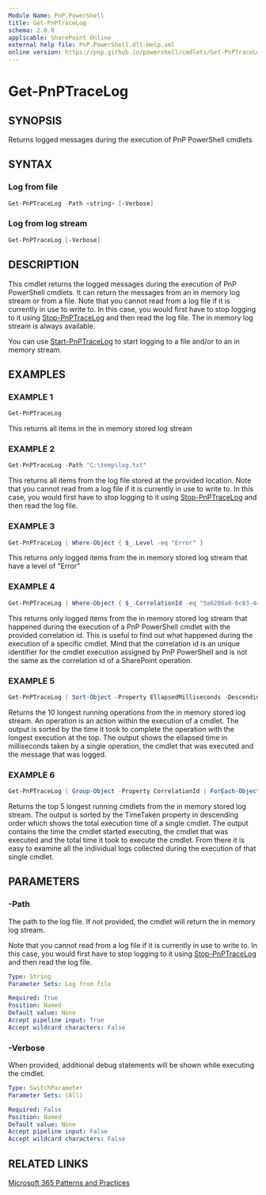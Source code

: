 ```yaml
---
Module Name: PnP.PowerShell
title: Get-PnPTraceLog
schema: 2.0.0
applicable: SharePoint Online
external help file: PnP.PowerShell.dll-Help.xml
online version: https://pnp.github.io/powershell/cmdlets/Get-PnPTraceLog.html
---
```

 
# Get-PnPTraceLog

## SYNOPSIS
Returns logged messages during the execution of PnP PowerShell cmdlets

## SYNTAX

### Log from file

```powershell
Get-PnPTraceLog -Path <string> [-Verbose]
```
### Log from log stream

```powershell
Get-PnPTraceLog [-Verbose]
```

## DESCRIPTION
This cmdlet returns the logged messages during the execution of PnP PowerShell cmdlets. It can return the messages from an in memory log stream or from a file. Note that you cannot read from a log file if it is currently in use to write to. In this case, you would first have to stop logging to it using [Stop-PnPTraceLog](Stop-PnPTraceLog.md) and then read the log file. The in memory log stream is always available.

You can use [Start-PnPTraceLog](Start-PnPTraceLog.md) to start logging to a file and/or to an in memory stream.

## EXAMPLES

### EXAMPLE 1
```powershell
Get-PnPTraceLog
```

This returns all items in the in memory stored log stream

### EXAMPLE 2
```powershell
Get-PnPTraceLog -Path "C:\temp\log.txt"
```

This returns all items from the log file stored at the provided location. Note that you cannot read from a log file if it is currently in use to write to. In this case, you would first have to stop logging to it using [Stop-PnPTraceLog](Stop-PnPTraceLog.md) and then read the log file.

### EXAMPLE 3
```powershell
Get-PnPTraceLog | Where-Object { $_.Level -eq "Error" }
```

This returns only logged items from the in memory stored log stream that have a level of "Error"

### EXAMPLE 4
```powershell
Get-PnPTraceLog | Where-Object { $_.CorrelationId -eq "5a6206a0-6c83-4446-9d1b-38c14f93cb60" }
```

This returns only logged items from the in memory stored log stream that happened during the execution of a PnP PowerShell cmdlet with the provided correlation id. This is useful to find out what happened during the execution of a specific cmdlet. Mind that the correlation id is an unique identifier for the cmdlet execution assigned by PnP PowerShell and is not the same as the correlation id of a SharePoint operation.

### EXAMPLE 5
```powershell
Get-PnPTraceLog | Sort-Object -Property EllapsedMilliseconds -Descending -Top 10 | Select EllapsedMilliseconds, Source, Message
```

Returns the 10 longest running operations from the in memory stored log stream. An operation is an action within the execution of a cmdlet. The output is sorted by the time it took to complete the operation with the longest execution at the top. The output shows the ellapsed time in milliseconds taken by a single operation, the cmdlet that was executed and the message that was logged.

### EXAMPLE 6
```powershell
Get-PnPTraceLog | Group-Object -Property CorrelationId | ForEach-Object { [pscustomobject]@{ Started = ($_.Group | Select -First 1).TimeStamp; Ended = ($_.Group | Select -Last 1).TimeStamp; Cmdlet = $_.Group[0].Source; TimeTaken = ($_.Group | Measure-Object -Property EllapsedMilliseconds -Sum).Sum; Logs = $_.Group }} | Sort-Object -Property TimeTaken -Descending -Top 5 | Select Started, Cmdlet, TimeTaken
```

Returns the top 5 longest running cmdlets from the in memory stored log stream. The output is sorted by the TimeTaken property in descending order which shows the total execution time of a single cmdlet. The output contains the time the cmdlet started executing, the cmdlet that was executed and the total time it took to execute the cmdlet. From there it is easy to examine all the individual logs collected during the execution of that single cmdlet.

## PARAMETERS

### -Path
The path to the log file. If not provided, the cmdlet will return the in memory log stream.

Note that you cannot read from a log file if it is currently in use to write to. In this case, you would first have to stop logging to it using [Stop-PnPTraceLog](Stop-PnPTraceLog.md) and then read the log file.

```yaml
Type: String
Parameter Sets: Log from file

Required: True
Position: Named
Default value: None
Accept pipeline input: True
Accept wildcard characters: False
```

### -Verbose
When provided, additional debug statements will be shown while executing the cmdlet.

```yaml
Type: SwitchParameter
Parameter Sets: (All)

Required: False
Position: Named
Default value: None
Accept pipeline input: False
Accept wildcard characters: False
```

## RELATED LINKS

[Microsoft 365 Patterns and Practices](https://aka.ms/m365pnp)